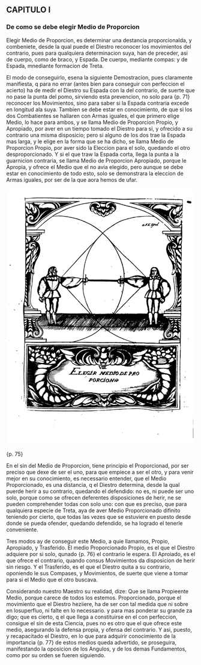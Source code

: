 ## CAPITULO I
### De como se debe elegir Medio de Proporcion

Elegir Medio de Proporcion, es determinar una destancia proporcionalda, y combeniete, desde la qual puede el Diestro reconocer los movimientos del contrario, pues para qualquiera determinacion suya, han de preceder, asi de cuerpo, como de braco, y Espada.
De cuerpo, mediante compas: y de Espada, mnediante formacion de Treta.

El modo de conseguirlo, esena la siguiente Demostracion, pues claramente manifiesta, q para no errar (antes bien para conseguir con perfeccion el acierto) ha de medir el Diestro su Espada con la del contrario, de suerte que no pase la punta del pomo, sirviendo esta prevencion, no solo para {p. 71} reconocer los Movimientos, sino para saber si la Espada contraria excede en longitud ala suya.
Tambien se debe estar en conocimiento, de que si los dos Combatientes se hallaren con Armas iguales, el que primero elige Medio, lo hace para ambos, y se llama Medio de Proporcion Propio, y Apropiado, por aver en un tiempo tomado el Diestro para si, y ofrecido a su contrario una misma disposicio; pero si alguno de los dos trae la Espada mas larga, y le elige en la forma que se ha dicho, se llama Medio de Proporcion Propio, por aver sido la Eleccion para el solo, quedando el otro desproporcionado.
Y si el que traw la Espada corta, llega la punta a la guarnicion contraria, se llama Medio de Proporcion Apropiado, porque le Apropia, y ofrece el Medio que el no avia elegido, pero aunque se debe estar en conocimiento de todo esto, solo se demonstrara la eleccion de Armas iguales, por ser de la que aora hemos de ufar.

![figura](images/elegir_medio_de_proporcion.png "Elegir Medio de Proporcion")

{p. 75}

En el sin del Medio de Proporcion, tiene principio el Proporcionad, por ser preciso que dexe de ser el uno, para que empiece a ser el otro, y para venir mejor en su conocimiento, es necessario entender, que el Medio Proporcionado, es una distancia, q el Diestro determina, desde la qual puerde herir a su contrario, quedando el defendido: no es, ni puede ser uno solo, porque como se ofrecen deferentes disposiciones de herir, ne se pueden comprehender todas con solo uno: con que es preciso, que para qualquiera especie de Treta, aya de aver Medio Proporcionado difinito teniendo por cierto, que todas las vezes que se estuviere en puesto desde donde se pueda ofender, quedando defendido, se ha logrado el tenerle conveniente.

Tres modos ay de conseguir este Medio, a quie llamamos, Propio, Apropiado, y Trasferido.
El medio Proporcionado Propio, es el que el Diestro adquiere por si solo, qunado {p. 76} el contrario le espera.
El Aproiado, es el que ofrece el contrario, quando consus Movimientos da disposicion de herir sin riesgo.
Y el Trasferido, es el que el Diestro quita a su contrario, oponiendo le sus Compases, y Movimientos, de suerte que viene a tomar para si el Medio que el otro buscava.

Considerando nuestro Maestro su realidad, dize: Que se llama Propieente Medio, porque carece de todos los estemos.
Proporcionado, porque el movimiento que el Diestro heziiere, ha de ser con tal medida que ni sobre en losuperfluo, ni falte en lo necessario.
y para mas ponderar su grande za digo; que es cierto, q el que llega a constituirse en el con perfeccion, consigue el sin de esta Ciencia, pues no es otro que el que ofrece este medio, asegurando la defensa propia, y ofensa del contrario.
Y asi, puesto, y recapacitado el Diestro, en lo que para adquirir conocimiento de la importancia {p. 77} de estos medios queda advertido, se proseguira, manifestando la oposicion de los Angulos, y de los demas Fundamentos, como por su orden se fueren siguiendo.
